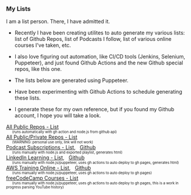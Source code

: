 
### My Lists

I am a list person.  There, I have admitted it.

- Recently I have been creating utilites to auto generate my various lists: list of Github Repos,
list of Podcasts I follow, list of various online courses I've taken, etc.

- I also love figuring out automation, like CI/CD tools (Jenkins, Selenium, Puppeteer), and just found Github Actions and the new Github special repos,
like this one.

- The lists below are generated using Puppeteer.

- Have been experimenting with Github Actions to schedule generating these lists.

- I generate these for my own reference, but if you found my Github account, I hope you will take a look.

[All Public Repos - List](https://github.com/alpiepho/AlPiepho/blob/master/README_public_repos.md)<br>
<sup><sub>&nbsp;&nbsp;&nbsp;&nbsp;&nbsp;&nbsp;(runs automatically with gh action and node.js from github api)</sub></sup><br>
[All Public/Private Repos - List](https://github.com/alpiepho/AllReposList)<br>
<sup><sub>&nbsp;&nbsp;&nbsp;&nbsp;&nbsp;&nbsp;(WARNING: personal use only, link will not work)</sub></sup><br>
[Podcast Subscriptions - List](https://alpiepho.github.io/node-overcast-rss/), 
&nbsp;&nbsp;[Github](https://github.com/alpiepho/node-overcast-rss)<br>
<sup><sub>&nbsp;&nbsp;&nbsp;&nbsp;&nbsp;&nbsp;(runs manually with node.js and exported playlist, generates html)</sub></sup><br>
[LinkedIn Learning - List](https://alpiepho.github.io/pup-learning/), 
&nbsp;&nbsp;[Github](https://github.com/alpiepho/pup-learning)<br>
<sup><sub>&nbsp;&nbsp;&nbsp;&nbsp;&nbsp;&nbsp;(runs manually with node.js/puppeteer, uses gh actions to auto deploy to gh pages, generates html)</sub></sup><br>
[AWS Training Online - List](https://alpiepho.github.io/pup-learning-aws/), 
&nbsp;&nbsp;[Github](https://github.com/alpiepho/pup-learning-aws)<br>
<sup><sub>&nbsp;&nbsp;&nbsp;&nbsp;&nbsp;&nbsp;(runs manually with node.js/puppeteer, uses gh actions to auto deploy to gh pages)</sub></sup><br>
[freeCodeCamp Courses - List](https://alpiepho.github.io/pup-yt-fcc/)<br>
<sup><sub>&nbsp;&nbsp;&nbsp;&nbsp;&nbsp;&nbsp;(runs manually with node.js/puppeteer, uses gh actions to auto deploy to gh pages, this is a work in progress parsing YouTube history)</sub></sup><br>
